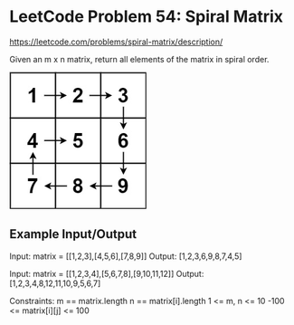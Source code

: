 # LeetCode Problem 54: Spiral Matrix

https://leetcode.com/problems/spiral-matrix/description/

Given an m x n matrix, return all elements of the matrix in spiral order.

![Spiral Image](img/spiral1.jpg)

## Example Input/Output

Input: matrix = [[1,2,3],[4,5,6],[7,8,9]]
Output: [1,2,3,6,9,8,7,4,5]

Input: matrix = [[1,2,3,4],[5,6,7,8],[9,10,11,12]]
Output: [1,2,3,4,8,12,11,10,9,5,6,7]

Constraints:
m == matrix.length
n == matrix[i].length
1 <= m, n <= 10
-100 <= matrix[i][j] <= 100